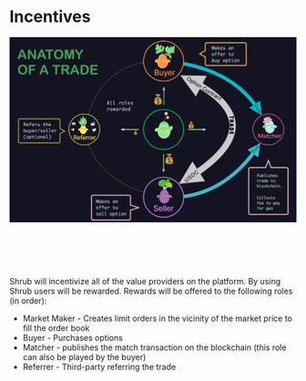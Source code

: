 # Incentives

![Anatomy of a trade](../../static/img/trade.png)
# &nbsp;

Shrub will incentivize all of the value providers on the platform. By using Shrub users will be rewarded. Rewards will be offered to the following roles \(in order\):

* Market Maker - Creates limit orders in the vicinity of the market price to fill the order book
* Buyer - Purchases options
* Matcher - publishes the match transaction on the blockchain \(this role can also be played by the buyer\)
* Referrer - Third-party referring the trade

